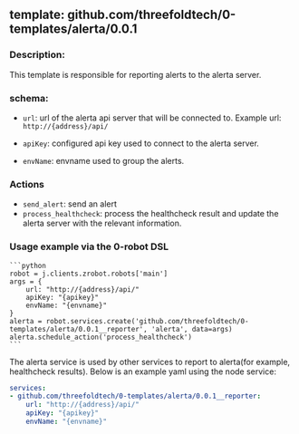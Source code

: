 ## template: github.com/threefoldtech/0-templates/alerta/0.0.1

### Description:

This template is responsible for reporting alerts to the alerta server.

### schema:

- `url`: url of the alerta api server that will be connected to. Example url: `http://{address}/api/`

- `apiKey`: configured api key used to connect to the alerta server.

- `envName`: envname used to group the alerts.

### Actions

- `send_alert`: send an alert
- `process_healthcheck`: process the healthcheck result and update the alerta server with the relevant information.

### Usage example via the 0-robot DSL
    ```python
    robot = j.clients.zrobot.robots['main']
    args = {
        url: "http://{address}/api/"
        apiKey: "{apikey}"
        envName: "{envname}"
    }
    alerta = robot.services.create('github.com/threefoldtech/0-templates/alerta/0.0.1__reporter', 'alerta', data=args)
    alerta.schedule_action('process_healthcheck')
    ```

The alerta service is used by other services to report to alerta(for example, healthcheck results). Below is an example yaml using the node service:

```yaml
services:
- github.com/threefoldtech/0-templates/alerta/0.0.1__reporter:
    url: "http://{address}/api/"
    apiKey: "{apikey}"
    envName: "{envname}"
```
